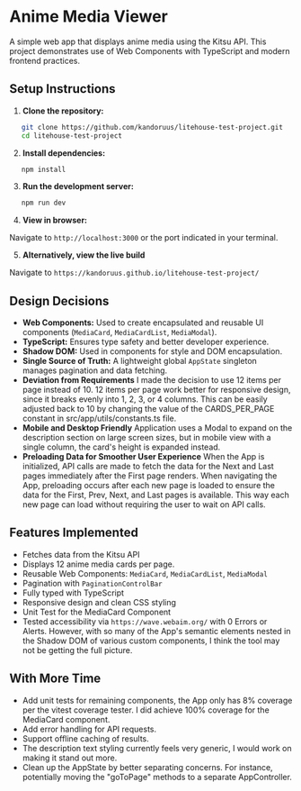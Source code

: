 # Anime Media Viewer

A simple web app that displays anime media using the Kitsu API. This project demonstrates use of Web Components with TypeScript and modern frontend practices.

## Setup Instructions

1. **Clone the repository:**

```bash
   git clone https://github.com/kandoruus/litehouse-test-project.git
   cd litehouse-test-project
```

2. **Install dependencies:**

```bash
   npm install
```

3. **Run the development server:**

```bash
   npm run dev
```

4. **View in browser:**

Navigate to `http://localhost:3000` or the port indicated in your terminal.

5. **Alternatively, view the live build**

Navigate to `https://kandoruus.github.io/litehouse-test-project/`

## Design Decisions

- **Web Components:** Used to create encapsulated and reusable UI components (`MediaCard`, `MediaCardList`, `MediaModal`).
- **TypeScript:** Ensures type safety and better developer experience.
- **Shadow DOM:** Used in components for style and DOM encapsulation.
- **Single Source of Truth:** A lightweight global `AppState` singleton manages pagination and data fetching.
- **Deviation from Requirements** I made the decision to use 12 items per page instead of 10. 12 items per page work better for responsive design, since it breaks evenly into 1, 2, 3, or 4 columns. This can be easily adjusted back to 10 by changing the value of the CARDS_PER_PAGE constant in src/app/utils/constants.ts file.
- **Mobile and Desktop Friendly** Application uses a Modal to expand on the description section on large screen sizes, but in mobile view with a single column, the card's height is expanded instead.
- **Preloading Data for Smoother User Experience** When the App is initialized, API calls are made to fetch the data for the Next and Last pages immediately after the First page renders. When navigating the App, preloading occurs after each new page is loaded to ensure the data for the First, Prev, Next, and Last pages is available. This way each new page can load without requiring the user to wait on API calls.

## Features Implemented

- Fetches data from the Kitsu API
- Displays 12 anime media cards per page.
- Reusable Web Components: `MediaCard`, `MediaCardList`, `MediaModal`
- Pagination with `PaginationControlBar`
- Fully typed with TypeScript
- Responsive design and clean CSS styling
- Unit Test for the MediaCard Component
- Tested accessibility via `https://wave.webaim.org/` with 0 Errors or Alerts. However, with so many of the App's semantic elements nested in the Shadow DOM of various custom components, I think
  the tool may not be getting the full picture.

## With More Time

- Add unit tests for remaining components, the App only has 8% coverage per the vitest coverage tester. I did achieve 100% coverage for the MediaCard component.
- Add error handling for API requests.
- Support offline caching of results.
- The description text styling currently feels very generic, I would work on making it stand out more.
- Clean up the AppState by better separating concerns. For instance, potentially moving the "goToPage" methods to a separate AppController.

